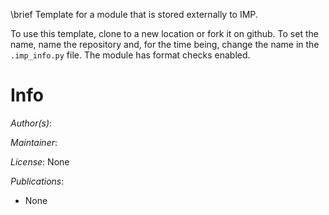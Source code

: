 \brief Template for a module that is stored externally to IMP.

To use this template, clone to a new location or fork it on github. To set the name, name the repository
and, for the time being, change the name in the `.imp_info.py` file. The module
has format checks enabled.

# Info

_Author(s)_:

_Maintainer_:

_License_: None

_Publications_:
- None
